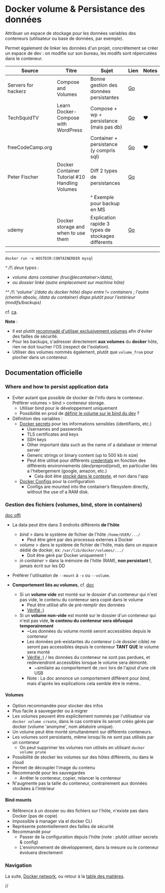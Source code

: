 # Docker volume & Persistance des données

Attribuer un espace de stockage pour les données variables des conteneurs (utilisateur ou base de données, par exemple).

Permet également de linker les données d'un projet, concrètement se créer un espace de dev : on modifie sur son bureau, les modifs sont répercutées dans le conteneur.

| Source | Titre | Sujet | Lien | Notes |
|---------------------|------------------------------------------------|------------------------------------------|---------------------------------------------|-------|
| Servers for hackerz | Compose and Volumes | Bonne gestion des données persistantes | [Go](https://www.youtube.com/watch?v=FAI4ZrQRnLU) |  |
| TechSquidTV | Learn Docker-Compose with WordPress | Compose + wp + persistance (mais pas db) | [Go](https://www.youtube.com/watch?v=exmBvjlZr7U) | ♥ |
| freeCodeCamp.org |  | Container + persistance (y compris sql) | [Go](https://youtu.be/fqMOX6JJhGo?t=2430) | ♥ |
| Peter Fischer | Docker Container Tutorial #10 Handling Volumes | Diff 2 types de persistances | [Go](https://www.youtube.com/watch?v=pOGVngLsaX4) |  |
|  |  | ^ Exemple pour backup en MS |  |  |
| udemy | Docker storage and when to use them | Explication rapide 3 types de stockages différents | [Go](https://www.udemy.com/course/docker-essentials/learn/lecture/12351532#overview) |  |


--- 

`docker run -v HOSTDIR:CONTAINERDIR mysql`

_^ /!\ deux types :_
- _volume dans container (truc@lecontainer>/data),_
- _ou dossier linké (autre emplacement sur machine hôte)_

_^^ /!\ 'volume' (/data du docker hôte) dispo entre != containers ; l'autre (chemin absolu, /data du container) dispo plutôt pour l'extérieur (modifs/backups)_

cf. [ca](https://youtu.be/fqMOX6JJhGo?t=4458).

**Note** :
- Il est plutôt [recommadé d'utiliser exclusivement volumes](https://forums.docker.com/t/shared-web-hosting-with-docker-best-practices/7893?u=youpiwaza) afin d'éviter des failles de sécurité.
- Pour les backups, s'adresser directement **aux volumes** du **docker** hôte, rien ne doit toucher l'OS (respect de l'isolation).
- Utiliser des volumes nommés également, plutôt que `volume_from` pour piocher dans un conteneur.



## Documentation officielle


### Where and how to persist application data

- Eviter autant que possible de stocker de l'info dans le conteneur. Préférer volumes > bind > conteneur storage.
	- Utiliser bind pour le développement uniquement
	- Possibilité en prod de [définir le volume sur le bind du dev](https://docs.docker.com/develop/dev-best-practices/#where-and-how-to-persist-application-data) ?
- Définition des variables :
	- [Docker secrets](https://docs.docker.com/engine/swarm/secrets/) pour les informations sensibles (identifiants, etc.)
		- Usernames and passwords
		- TLS certificates and keys
		- SSH keys
		- Other important data such as the name of a database or internal server
		- Generic strings or binary content (up to 500 kb in size)
		- Peut être utilisé pour différents [credentials](https://stackoverflow.com/questions/48186712/what-does-developer-credentials-exactly-mean-in-the-amazon-cognito-docs) en fonction des différents environnements (dev/preprod/prod), en particulier liés a l'hébergement (google, amazon, etc.)
			- Cela doit être [stocké dans le contexte](https://12factor.net/config), et non dans l'app 
	- [Docker Configs](https://docs.docker.com/engine/swarm/configs/) pour la configuration
		- Configs are mounted into the container’s filesystem directly, without the use of a RAM disk.


### Gestion des fichiers (volumes, bind, store in containers)

[doc offi](https://docs.docker.com/storage/)

- La data peut être dans 3 endroits différents **de l'hôte**
	- *bind* > dans le système de fichier de l'hôte `/home/USER/.../`
		- Peut être géré par des processus externes à Docker
	- *volume* > dans le système de fichier de l'hôte, mais dans un espace dédié de docker, ex: `/var/lib/docker/volumes/.../`
		- Doit être géré par Docker uniquement !
	- *in container* > dans la mémoire de l'hôte (RAM), **non persistant !**, jamais écrit sur les DD
	
- Préférer l'utilisation de `--mount` à `-v` ou `--volume`.
- **Comportement liés au volumes**, cf. [doc](https://docs.docker.com/storage/#tips-for-using-bind-mounts-or-volumes)
	- Si un **volume vide** est monté sur le dossier d'un conteneur qui n'est pas vide, le contenu du conteneur sera copié dans le volume
		- Peut  être utilisé afin de pré-remplir des données
		- [Vérifié :)](https://github.com/youpiwaza/server-related-tutorials/tree/master/01-docker/03-develop-with-docker/02-volumes)
	- Si un **volume non-vide** est monté sur le dossier d'un conteneur qui n'est pas vide, **le contenu du conteneur sera obfusqué temporairement**
		- ~Les données du volume monté seront accessibles depuis le conteneur
		- Les données pré-existantes du conteneur (~le dossier cible) ne seront pas accessibles depuis le conteneur **TANT QUE** le volume sera monté
		- [Vérifié :)](https://github.com/youpiwaza/server-related-tutorials/tree/master/01-docker/03-develop-with-docker/02-volumes) / les données du conteneur ne sont pas perdues, et redeviendront accessibles lorsque le volume sera démonté.
			- ~similaire au comportement de `/mnt` lors de l'ajout d'une clé USB
		- Note : La doc annonce un comportement différent pour *bind*, mais d'après les explications cela semble être le même..



#### Volumes

- Option recommandée pour stocker des infos
- Plus facile à sauvegarder ou à migrer
- Les volumes peuvent être explicitement nommés par l'utilisateur via `docker volume create`, dans le cas contraire ils seront créés gérés par docker (volume 'anonyme', nom aléatoire unique).
- Un volume peut être monté simultanément sur différents conteneurs.
- Les volumes sont persistants, même lorsqu'ils ne sont pas utilisés par un conteneur
	- On peut supprimer les volumes non utilisés en utilisant `docker volume prune`
- Possibilité de stocker les volumes sur des hôtes différents, ou dans le cloud	
- Permet de découpler l'image du contenu
- Recommandé pour les sauvegardes
	- Arrêter le conteneur, copier, relancer le conteneur
- N'augmente pas la taille du conteneur, contrairement aux données stockées à l'intérieur


#### Bind mounts

- Référence à un dossier ou des fichiers sur l'hôte, n'existe pas dans Docker (pas de copie)
- Impossible à manager via el docker CLI
- Représente potentiellement des failles de sécurité
- Recommandé pour
	- Passer de la configuration depuis l'hôte (note : plutôt utiliser secrets & config)
	- L'environnement de développement, dans la mesure ou le conteneur évoluera directement


### Navigation

La suite, [Docker network](/docs/05d-Network.md), ou retour à la [table des matières](https://github.com/youpiwaza/notes-serveur).

























//
